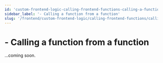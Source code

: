 ```yaml
---
id: 'custom-frontend-logic-calling-frontend-functions-calling-a-function-from-a-function'
sidebar_label: '- Calling a function from a function'
slug: '/frontend/custom-frontend-logic/calling-frontend-functions/calling-a-function-from-a-function'
---
```


# - Calling a function from a function

...coming soon.
